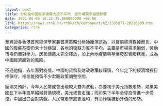 ```yaml
---
layout: post
title: 分析指中國經濟復蘇力度不平均　受市場需求偏弱影響
date: 2021-06-09 16:31:39.000000000 +08:00
link: https://news.rthk.hk/rthk/ch/component/k2/1595077-20210609.htm
categories: rthk
---
```


華興證券香港首席經濟學家兼首席策略分析師龐溟認為，以目前經濟數據而言，中國的復蘇基礎仍未十分穩固，各地的復蘇力度不平均，主要是市場需求偏弱，勞動市場仍面對壓力，居民儲蓄未完全釋放，加上內地疫情零星爆發影響服務業，成為中國經濟面對的風險。

不過他指，去年面對疫情，中國的貨幣及財政政策較謹慎，今年定下的經濟增長目標保守，相信能預留不少宏觀政策調整空間。

龐溟又預計，今年人民幣或會出現較大雙向波動，亦要視乎美元指數走勢，如果美國在下半年提早縮減買債規模，美元或會走強；而如果下半年全球疫情進一步受控，中國出口面對挑戰，人民幣走勢或更溫和，有助紓緩被動升值的形勢。
